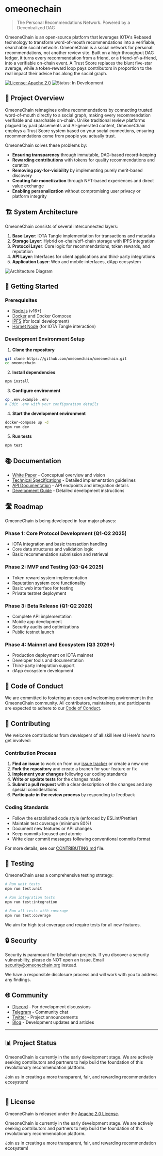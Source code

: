 # omeonechain

> The Personal Recommendations Network. Powered by a Decentralized DAG

OmeoneChain is an open-source platform that leverages IOTA's Rebased technology to transform word-of-mouth recommendations into a verifiable, searchable social network. OmeoneChain is a social network for personal recommendations, not another review site. Built on a high‑throughput DAG ledger, it turns every recommendation from a friend, or a friend-of-a-friend, into a verifiable on-chain event. A Trust Score replaces the blunt five-star average, while a token-reward loop pays contributors in proportion to the real impact their advice has along the social graph.

[![License: Apache 2.0](https://img.shields.io/badge/License-Apache%202.0-blue.svg)](https://opensource.org/licenses/Apache-2.0)
![Status: In Development](https://img.shields.io/badge/Status-In%20Development-yellow)

## 🌟 Project Overview

OmeoneChain reimagines online recommendations by connecting trusted word-of-mouth directly to a social graph, making every recommendation verifiable and searchable on-chain. Unlike traditional review platforms plagued by paid placements and AI-generated content, OmeoneChain employs a Trust Score system based on your social connections, ensuring recommendations come from people you actually trust.

OmeoneChain solves these problems by:

- **Ensuring transparency** through immutable, DAG-based record-keeping
- **Rewarding contributions** with tokens for quality recommendations and curation
- **Removing pay-for-visibility** by implementing purely merit-based discovery
- **Creating fair monetization** through NFT-based experiences and direct value exchange
- **Enabling personalization** without compromising user privacy or platform integrity

## 🏗️ System Architecture

OmeoneChain consists of several interconnected layers:

1. **Base Layer**: IOTA Tangle implementation for transactions and metadata
2. **Storage Layer**: Hybrid on-chain/off-chain storage with IPFS integration
3. **Protocol Layer**: Core logic for recommendations, token rewards, and reputation
4. **API Layer**: Interfaces for client applications and third-party integrations
5. **Application Layer**: Web and mobile interfaces, dApp ecosystem

![Architecture Diagram](./docs/images/architecture.png)
<!-- Note: This is a placeholder for future diagram -->

## 🚀 Getting Started

### Prerequisites

- [Node.js](https://nodejs.org/) (v16+)
- [Docker](https://www.docker.com/) and Docker Compose
- [IPFS](https://ipfs.io/) (for local development)
- [Hornet Node](https://wiki.iota.org/hornet/welcome/) (for IOTA Tangle interaction)

### Development Environment Setup

1. **Clone the repository**

```bash
git clone https://github.com/omeonechain/omeonechain.git
cd omeonechain
```

2. **Install dependencies**

```bash
npm install
```

3. **Configure environment**

```bash
cp .env.example .env
# Edit .env with your configuration details
```

4. **Start the development environment**

```bash
docker-compose up -d
npm run dev
```

5. **Run tests**

```bash
npm test
```

## 📚 Documentation

- [White Paper](./docs/whitepaper.pdf) - Conceptual overview and vision
- [Technical Specifications](./docs/technical-specs.md) - Detailed implementation guidelines
- [API Documentation](./docs/api/README.md) - API endpoints and integration details
- [Development Guide](./docs/development-guide.md) - Detailed development instructions

## 🛣️ Roadmap

OmeoneChain is being developed in four major phases:

### Phase 1: Core Protocol Development (Q1-Q2 2025)
- IOTA integration and basic transaction handling
- Core data structures and validation logic
- Basic recommendation submission and retrieval

### Phase 2: MVP and Testing (Q3-Q4 2025)
- Token reward system implementation
- Reputation system core functionality
- Basic web interface for testing
- Private testnet deployment

### Phase 3: Beta Release (Q1-Q2 2026)
- Complete API implementation
- Mobile app development
- Security audits and optimizations
- Public testnet launch

### Phase 4: Mainnet and Ecosystem (Q3 2026+)
- Production deployment on IOTA mainnet
- Developer tools and documentation
- Third-party integration support
- dApp ecosystem development

## 📜 Code of Conduct

We are committed to fostering an open and welcoming environment in the OmeoneChain community. All contributors, maintainers, and participants are expected to adhere to our [Code of Conduct](./CODE_OF_CONDUCT.md).

## 🤝 Contributing

We welcome contributions from developers of all skill levels! Here's how to get involved:

### Contribution Process

1. **Find an issue** to work on from our [issue tracker](https://github.com/omeonechain/omeonechain/issues) or create a new one
2. **Fork the repository** and create a branch for your feature or fix
3. **Implement your changes** following our coding standards
4. **Write or update tests** for the changes made
5. **Submit a pull request** with a clear description of the changes and any special considerations
6. **Participate in the review process** by responding to feedback

### Coding Standards

- Follow the established code style (enforced by ESLint/Prettier)
- Maintain test coverage (minimum 80%)
- Document new features or API changes
- Keep commits focused and atomic
- Write clear commit messages following conventional commits format

For more details, see our [CONTRIBUTING.md](./CONTRIBUTING.md) file.

## 🧪 Testing

OmeoneChain uses a comprehensive testing strategy:

```bash
# Run unit tests
npm run test:unit

# Run integration tests
npm run test:integration

# Run all tests with coverage
npm run test:coverage
```

We aim for high test coverage and require tests for all new features.

## 🔒 Security

Security is paramount for blockchain projects. If you discover a security vulnerability, please do NOT open an issue. Email [security@omeonechain.org](mailto:security@omeonechain.org) instead.

We have a responsible disclosure process and will work with you to address any findings.

## 🌐 Community

- [Discord](https://discord.gg/omeonechain) - For development discussions
- [Telegram](https://t.me/omeonechain) - Community chat
- [Twitter](https://twitter.com/omeonechain) - Project announcements
- [Blog](https://blog.omeonechain.org) - Development updates and articles



---

## 📊 Project Status

OmeoneChain is currently in the early development stage. We are actively seeking contributors and partners to help build the foundation of this revolutionary recommendation platform.

Join us in creating a more transparent, fair, and rewarding recommendation ecosystem!

---

## 📄 License

OmeoneChain is released under the [Apache 2.0 License](./LICENSE).

OmeoneChain is currently in the early development stage. We are actively seeking contributors and partners to help build the foundation of this revolutionary recommendation platform.

Join us in creating a more transparent, fair, and rewarding recommendation ecosystem!
